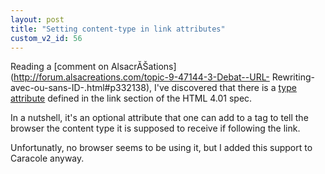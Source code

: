 ```yaml
---
layout: post
title: "Setting content-type in link attributes"
custom_v2_id: 56
---
```


Reading a [comment on
AlsacrĂŠations](http://forum.alsacreations.com/topic-9-47144-3-Debat--URL-
Rewriting-avec-ou-sans-ID-.html#p332138), I've discovered that there is a
[type attribute](http://www.w3.org/TR/html401/struct/links.html#adef-type-A)
defined in the link section of the HTML 4.01 spec.

In a nutshell, it's an optional attribute that one can add to a <a> tag to
tell the browser the content type it is supposed to receive if following the
link.

Unfortunatly, no browser seems to be using it, but I added this support to
Caracole anyway.

